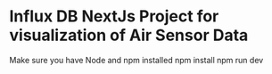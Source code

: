# Influx DB NextJs Project for visualization of Air Sensor Data

Make sure you have Node and npm installed
npm install
npm run dev
